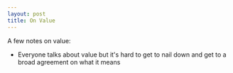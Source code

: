```yaml
---
layout: post
title: On Value
---
```


A few notes on value:

- Everyone talks about value but it's hard to get to nail down and get to a broad agreement on what it means

